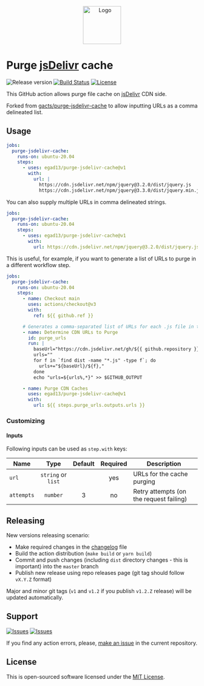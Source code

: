 <p align="center">
  <img src="https://avatars.githubusercontent.com/u/6191378?s=200&v=4" alt="Logo" width="100" />
</p>

# Purge [jsDelivr][jsdelivr] cache

![Release version][badge_release_version]
[![Build Status][badge_build]][link_build]
[![License][badge_license]][link_license]

This GitHub action allows purge file cache on [jsDelivr][jsdelivr] CDN side.

Forked from [gacts/purge-jsdelivr-cache](https://github.com/gacts/purge-jsdelivr-cache) to allow inputting URLs as a comma delineated list.

## Usage

```yaml
jobs:
  purge-jsdelivr-cache:
    runs-on: ubuntu-20.04
    steps:
      - uses: egad13/purge-jsdelivr-cache@v1
        with:
          url: |
            https://cdn.jsdelivr.net/npm/jquery@3.2.0/dist/jquery.js
            https://cdn.jsdelivr.net/npm/jquery@3.3.0/dist/jquery.min.js
```

You can also supply multiple URLs in comma delineated strings.
```yaml
jobs:
  purge-jsdelivr-cache:
    runs-on: ubuntu-20.04
    steps:
      - uses: egad13/purge-jsdelivr-cache@v1
        with:
          url: https://cdn.jsdelivr.net/npm/jquery@3.2.0/dist/jquery.js,https://cdn.jsdelivr.net/npm/jquery@3.3.0/dist/jquery.min.js
```

This is useful, for example, if you want to generate a list of URLs to purge in a different workflow step.
```yaml
jobs:
  purge-jsdelivr-cache:
    runs-on: ubuntu-20.04
    steps:
      - name: Checkout main
        uses: actions/checkout@v3
        with:
          ref: ${{ github.ref }}

      # Generates a comma-separated list of URLs for each .js file in the 'dist' directory
      - name: Determine CDN URLs to Purge
        id: purge_urls
        run: |
          baseUrl="https://cdn.jsdelivr.net/gh/${{ github.repository }}@latest"
          urls=""
          for f in `find dist -name "*.js" -type f`; do
            urls+="${baseUrl}/${f},"
          done
          echo "urls=${urls%,*}" >> $GITHUB_OUTPUT

      - name: Purge CDN Caches
        uses: egad13/purge-jsdelivr-cache@v1
        with:
          url: ${{ steps.purge_urls.outputs.urls }}
```

### Customizing

#### Inputs

Following inputs can be used as `step.with` keys:

| Name       |        Type        | Default | Required | Description                             |
|------------|:------------------:|:-------:|:--------:|-----------------------------------------|
| `url`      | `string` or `list` |         |   yes    | URLs for the cache purging              |
| `attempts` |      `number`      |    3    |    no    | Retry attempts (on the request failing) |

## Releasing

New versions releasing scenario:

- Make required changes in the [changelog](CHANGELOG.md) file
- Build the action distribution (`make build` or `yarn build`)
- Commit and push changes (including `dist` directory changes - this is important) into the `master` branch
- Publish new release using repo releases page (git tag should follow `vX.Y.Z` format)

Major and minor git tags (`v1` and `v1.2` if you publish `v1.2.Z` release) will be updated automatically.

## Support

[![Issues][badge_issues]][link_issues]
[![Issues][badge_pulls]][link_pulls]

If you find any action errors, please, [make an issue][link_create_issue] in the current repository.

## License

This is open-sourced software licensed under the [MIT License][link_license].

[badge_build]:https://img.shields.io/github/actions/workflow/status/egad13/purge-jsdelivr-cache/tests.yml?branch=master&maxAge=30
[badge_release_version]:https://img.shields.io/github/release/egad13/purge-jsdelivr-cache.svg?maxAge=30
[badge_license]:https://img.shields.io/github/license/egad13/purge-jsdelivr-cache.svg?longCache=true
[badge_release_date]:https://img.shields.io/github/release-date/egad13/purge-jsdelivr-cache.svg?maxAge=180
[badge_commits_since_release]:https://img.shields.io/github/commits-since/egad13/purge-jsdelivr-cache/latest.svg?maxAge=45
[badge_issues]:https://img.shields.io/github/issues/egad13/purge-jsdelivr-cache.svg?maxAge=45
[badge_pulls]:https://img.shields.io/github/issues-pr/egad13/purge-jsdelivr-cache.svg?maxAge=45

[link_build]:https://github.com/egad13/purge-jsdelivr-cache/actions
[link_license]:https://github.com/egad13/purge-jsdelivr-cache/blob/master/LICENSE
[link_issues]:https://github.com/egad13/purge-jsdelivr-cache/issues
[link_create_issue]:https://github.com/egad13/purge-jsdelivr-cache/issues/new
[link_pulls]:https://github.com/egad13/purge-jsdelivr-cache/pulls

[jsdelivr]:https://www.jsdelivr.com/
